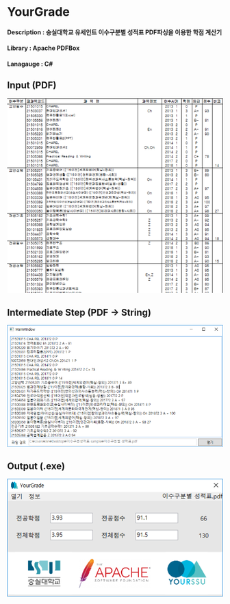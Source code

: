 # YourGrade
#### Description : 숭실대학교 유세인트 이수구분별 성적표 PDF파싱을 이용한 학점 계산기
#### Library : Apache PDFBox
#### Lanagauge : C#

## Input (PDF)
![pdf_example](./YourGrade/pdf_example.PNG)

## Intermediate Step (PDF -> String)
![pdf_parser](./YourGrade/pdf_parser.PNG)

## Output (.exe)
![output_example](./YourGrade/output_example.PNG)
